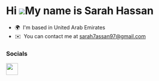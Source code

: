 Hi ![](https://user-images.githubusercontent.com/18350557/176309783-0785949b-9127-417c-8b55-ab5a4333674e.gif)My name is Sarah Hassan
====================================================================================================================================

* 🌍  I'm based in United Arab Emirates
* ✉️  You can contact me at [sarah7assan97@gmail.com](mailto:sarah7assan97@gmail.com)


### Socials

<p align="left"> <a href="https://www.linkedin.com/in/sarahhassanali/" target="_blank" rel="noreferrer"><img src="https://raw.githubusercontent.com/danielcranney/readme-generator/main/public/icons/socials/linkedin.svg" width="32" height="32" /></a></p>
